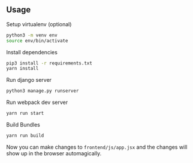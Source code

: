 ## Usage

Setup virtualenv (optional)
```bash
python3 -m venv env
source env/bin/activate
```

Install dependencies
```bash
pip3 install -r requirements.txt
yarn install
```

Run django server
```bash
python3 manage.py runserver
```

Run webpack dev server
```bash
yarn run start
```

Build Bundles
```bash
yarn run build
```

Now you can make changes to `frontend/js/app.jsx` and the changes will show up in the browser automagically.
